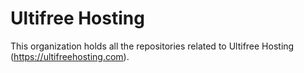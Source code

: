 # Ultifree Hosting

This organization holds all the repositories related to Ultifree Hosting (https://ultifreehosting.com).
